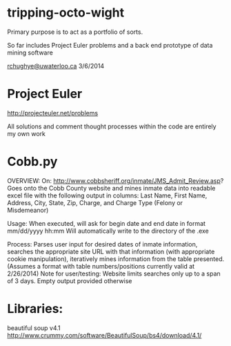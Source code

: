 tripping-octo-wight
===================
Primary purpose is to act as a portfolio of sorts.

So far includes Project Euler problems and a back end prototype of data mining software

rchughye@uwaterloo.ca
3/6/2014

Project Euler
===================
http://projecteuler.net/problems

All solutions and comment thought processes within the code are entirely my own work


Cobb.py
===================

OVERVIEW:
On: http://www.cobbsheriff.org/inmate/JMS_Admit_Review.asp?
Goes onto the Cobb County website and mines inmate data into readable excel file
with the following output in columns:
Last Name, First Name, Address, City, State, Zip, Charge, and Charge Type (Felony or Misdemeanor)

Usage:
When executed, will ask for begin date and end date in format mm/dd/yyyy hh:mm
Will automatically write to the directory of the .exe

Process:
Parses user input for desired dates of inmate information,
searches the appropriate site URL with that information (with appropriate cookie manipulation),
iteratively mines information from the table presented.
(Assumes a format with table numbers/positions currently valid at 2/26/2014)
Note for user/testing: Website limits searches only up to a span of 3 days. Empty output provided otherwise


Libraries:
===================
beautiful soup v4.1
http://www.crummy.com/software/BeautifulSoup/bs4/download/4.1/
